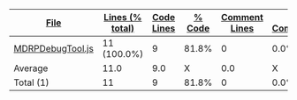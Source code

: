 
|[File](https://github.com/jojo2357/Music-Discord-Rich-Presence/tree/master/statistics%2Fjavascript%2Fname_ascending.md%2F)|[Lines (% total)](https://github.com/jojo2357/Music-Discord-Rich-Presence/tree/master/statistics%2Fjavascript%2Flines_descending.md%2F)|[Code Lines](https://github.com/jojo2357/Music-Discord-Rich-Presence/tree/master/statistics%2Fjavascript%2Fcode_descending.md%2F)|[% Code](https://github.com/jojo2357/Music-Discord-Rich-Presence/tree/master/statistics%2Fjavascript%2Fproportion_code_descending.md%2F)|[Comment Lines](https://github.com/jojo2357/Music-Discord-Rich-Presence/tree/master/statistics%2Fjavascript%2Fcomments_ascending.md%2F)|[% Comment](https://github.com/jojo2357/Music-Discord-Rich-Presence/tree/master/statistics%2Fjavascript%2Fproportion_comments_descending.md%2F)|[Blank Lines](https://github.com/jojo2357/Music-Discord-Rich-Presence/tree/master/statistics%2Fjavascript%2Fblanks_descending.md%2F)|[% Blank](https://github.com/jojo2357/Music-Discord-Rich-Presence/tree/master/statistics%2Fjavascript%2Fproportion_blanks_descending.md%2F)|
| --- | --- | --- | --- | --- | --- | --- | --- |
|[MDRPDebugTool.js](https://github.com/jojo2357/Music-Discord-Rich-Presence/tree/master/DebugTool%2FMDRPDebugTool.js)|11 (100.0%)|9|81.8%|0|0.0%|2|18.2%|
|Average |11.0|9.0|X|0.0|X|2.0|X|
|Total (1)|11|9|81.8%|0| 0.0%|2|18.2%|